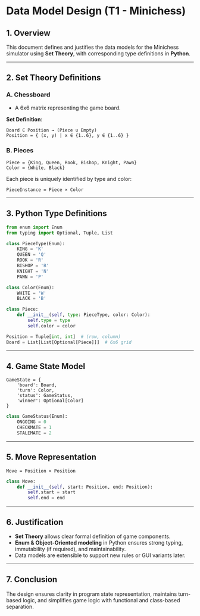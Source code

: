 # Data Model Design (T1 - Minichess)

## 1. Overview
This document defines and justifies the data models for the Minichess simulator using **Set Theory**, with corresponding type definitions in **Python**.

---

## 2. Set Theory Definitions

### A. Chessboard
- A 6x6 matrix representing the game board.

**Set Definition**:
```
Board ∈ Position → (Piece ∪ Empty)
Position = { (x, y) | x ∈ {1..6}, y ∈ {1..6} }
```

### B. Pieces
```
Piece = {King, Queen, Rook, Bishop, Knight, Pawn}
Color = {White, Black}
```

Each piece is uniquely identified by type and color:
```
PieceInstance = Piece × Color
```

---

## 3. Python Type Definitions

```python
from enum import Enum
from typing import Optional, Tuple, List

class PieceType(Enum):
    KING = 'K'
    QUEEN = 'Q'
    ROOK = 'R'
    BISHOP = 'B'
    KNIGHT = 'N'
    PAWN = 'P'

class Color(Enum):
    WHITE = 'W'
    BLACK = 'B'

class Piece:
    def __init__(self, type: PieceType, color: Color):
        self.type = type
        self.color = color

Position = Tuple[int, int]  # (row, column)
Board = List[List[Optional[Piece]]]  # 6x6 grid
```

---

## 4. Game State Model

```
GameState = {
    'board': Board,
    'turn': Color,
    'status': GameStatus,
    'winner': Optional[Color]
}
```

```python
class GameStatus(Enum):
    ONGOING = 0
    CHECKMATE = 1
    STALEMATE = 2
```

---

## 5. Move Representation

```
Move = Position × Position
```

```python
class Move:
    def __init__(self, start: Position, end: Position):
        self.start = start
        self.end = end
```

---

## 6. Justification

- **Set Theory** allows clear formal definition of game components.
- **Enum & Object-Oriented modeling** in Python ensures strong typing, immutability (if required), and maintainability.
- Data models are extensible to support new rules or GUI variants later.

---

## 7. Conclusion

The design ensures clarity in program state representation, maintains turn-based logic, and simplifies game logic with functional and class-based separation.
